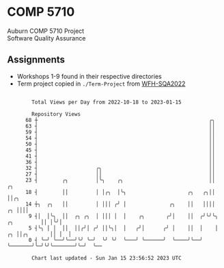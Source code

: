 # COMP 5710
Auburn COMP 5710 Project  
Software Quality Assurance

## Assignments
- Workshops 1-9 found in their respective directories
- Term project copied in `./Term-Project` from [WFH-SQA2022](https://github.com/wumphlett/WFH-SQA2022-AUBURN)

```

        Total Views per Day from 2022-10-18 to 2023-01-15

        Repository Views
      68 ┼                                                        ╭╮
      63 ┤                                                        ││
      59 ┤                                                        ││
      54 ┤                                                        ││
      50 ┤                                                        ││
      45 ┤                                                        ││
      41 ┤                                                        ││
      36 ┤                                                        ││
      32 ┤                   ╭╮                                   ││
      27 ┤                   ││                                   ││
      23 ┤        ╭╮         │╰╮    ╭╮                            ││                         ╭╮
      18 ┤        ││         │ │╭╮  │╰╮                    ╭╮   ╭╮││                         ││╭╮
      14 ┼╮  ╭╮   ││         │ │││ ╭╯ │              ╭╮    ││   ││││                      ╭╮ ││││
       9 ┤│  │╰╮  ││  ╭╮ ╭╮  │ │││ │  │    ╭╮       ╭╯│    ││  ╭╯╰╯╰╮          ╭╮         ││ │╰╯│
       5 ┤╰╮ │ │  ││  ││╭╯│ ╭╯ ││╰╮│  │   ╭╯│      ╭╯ │    ││  │    │       ╭╮ ││╭╮       ││ │  │
       0 ┤ ╰─╯ ╰──╯╰──╯╰╯ ╰─╯  ╰╯ ╰╯  ╰───╯ ╰──────╯  ╰────╯╰──╯    ╰───────╯╰─╯╰╯╰───────╯╰─╯  ╰──

        Chart last updated - Sun Jan 15 23:56:52 2023 UTC
        
```
